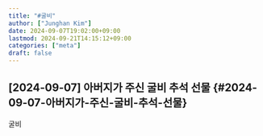 ```yaml
---
title: "#굴비"
author: ["Junghan Kim"]
date: 2024-09-07T19:02:00+09:00
lastmod: 2024-09-21T14:15:12+09:00
categories: ["meta"]
draft: false
---
```


## [2024-09-07] 아버지가 주신 굴비 추석 선물 {#2024-09-07-아버지가-주신-굴비-추석-선물}

굴비
